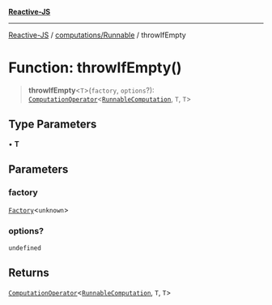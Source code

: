 [**Reactive-JS**](../../../README.md)

***

[Reactive-JS](../../../README.md) / [computations/Runnable](../README.md) / throwIfEmpty

# Function: throwIfEmpty()

> **throwIfEmpty**\<`T`\>(`factory`, `options`?): [`ComputationOperator`](../../type-aliases/ComputationOperator.md)\<[`RunnableComputation`](../interfaces/RunnableComputation.md), `T`, `T`\>

## Type Parameters

• **T**

## Parameters

### factory

[`Factory`](../../../functions/type-aliases/Factory.md)\<`unknown`\>

### options?

`undefined`

## Returns

[`ComputationOperator`](../../type-aliases/ComputationOperator.md)\<[`RunnableComputation`](../interfaces/RunnableComputation.md), `T`, `T`\>
